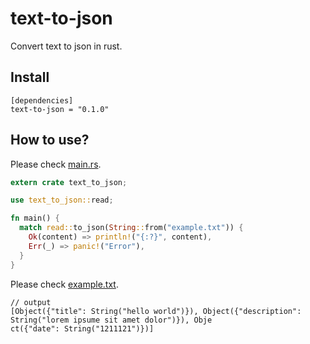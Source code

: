 # text-to-json

Convert text to json in rust.

## Install

```
[dependencies]
text-to-json = "0.1.0"
```

## How to use?

Please check [main.rs](./src/main.rs).

```rust
extern crate text_to_json;

use text_to_json::read;

fn main() {
  match read::to_json(String::from("example.txt")) {
    Ok(content) => println!("{:?}", content),
    Err(_) => panic!("Error"),
  }
}
```

Please check [example.txt](./example.txt).
```
// output
[Object({"title": String("hello world")}), Object({"description": String("lorem ipsume sit amet dolor")}), Obje
ct({"date": String("1211121")})]
```
